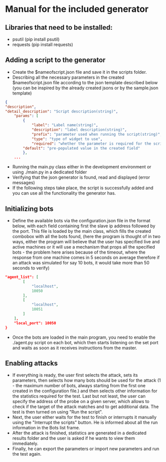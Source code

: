 # Manual for the included generator

## Libraries that need to be installed:
- psutil (pip install psutil)
- requests (pip install requests)

## Adding a script to the generator
- Create the $nameofscript.json file and save it in the scripts folder.
- Describing all the necessary parameters in the created $nameofscript.json file according to the json template described below (you can be inspired by the already created jsons or by the sample.json template)
 
```json
{
"description",
"detail_description": "Script description(string)",
    "params": [
        {
            "label": "Label name(string)",
            "description": "label description(string)",
            "prefix": "parameter used when running the script(string)",
            "type": "type of widget to use",
            "required": "whether the parameter is required for the script to work properly(boolean)",
	    "default": "pre-populated value in the created field"
        },
	...
```	
 - Running the main.py class either in the development environment or using ./main.py in a dedicated folder
 - Verifying that the json generator is found, read and displayed (error messages)
 - If the following steps take place, the script is successfully added and you can use all the functionality the generator has.

## Initializing bots
- Define the available bots via the configuration.json file in the format below, with each field containing first the slave ip address followed by the port. This file is loaded by the main class, which fills the created combobox with all the bots found, (here the program is thought of in two ways, either the program will believe that the user has specified live and active machines or it will use a mechanism that props all the specified bots - the problem here arises because of the timeout, where the response from one machine comes in 5 seconds on average therefore if an attack was simulated for say 10 bots, it would take more than 50 seconds to verify)

```json
"agent_list": [
		[
			"localhost",
			10050
		],
		[
			"localhost",
			10051
		]
	],
	"local_port": 10050
}
```
	
- Once the bots are loaded in the main program, you need to enable the ./agent.py script on each bot, which then starts listening on the set port and waits as soon as it receives instructions from the master.

## Enabling attacks
- If everything is ready, the user first selects the attack, sets its parameters, then selects how many bots should be used for the attack (1 - the maximum number of bots, always starting from the first one created in the configuration file.) and then selects other information for the statistics required for the test. Last but not least, the user can specify the address of the probe on a given server, which allows to check if the target of the attack matches and to get additional data. The test is then turned on using "Run the script".
- Next, the user either waits for the test to finish or interrupts it manually using the "Interrupt the scripts" button. He is informed about all the run information in the Bots list frame.
- After the attack is finished, statistics are generated in a dedicated results folder and the user is asked if he wants to view them immediately.
- Finally, he can export the parameters or import new parameters and run the test again.
